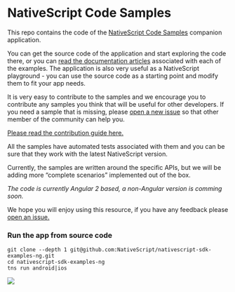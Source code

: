 # NativeScript Code Samples

This repo contains the code of the [NativeScript Code Samples](http://docs.nativescript.org/angular/code-samples/overview.html) companion application.

You can get the source code of the application and start exploring the code there, or you can [read the documentation  articles](http://docs.nativescript.org/angular/code-samples/overview.html) associated with each of the examples. The application is also very useful as a NativeScript playground - you can use the source code as a starting point and modify them to fit your app needs.

It is very easy to contribute to the samples and we encourage you to contribute any samples you think that will be useful for other developers. If you need a sample that is missing, please [open a new issue](https://github.com/NativeScript/nativescript-sdk-examples-ng/issues) so that other member of the community can help you.

[Please read the contribution guide here.](https://github.com/NativeScript/nativescript-sdk-examples-ng/blob/master/CONTRIBUTE.md)

All the samples have automated tests associated with them and you can be sure that they work with the latest NativeScript version.

Currently, the samples are written around the specific APIs, but we will be adding more “complete scenarios” implemented out of the box.

*The code is currently Angular 2 based, a non-Angular version is comming soon.*

We hope you will enjoy using this resource, if you have any feedback please [open an issue.](https://github.com/NativeScript/nativescript-sdk-examples-ng/issues)

### Run the app from source code
```
git clone --depth 1 git@github.com:NativeScript/nativescript-sdk-examples-ng.git
cd nativescript-sdk-examples-ng
tns run android|ios
```

![](https://ga-beacon.appspot.com/UA-111455-24/nativescript/nativescript-code-samples-ng?pixel)
